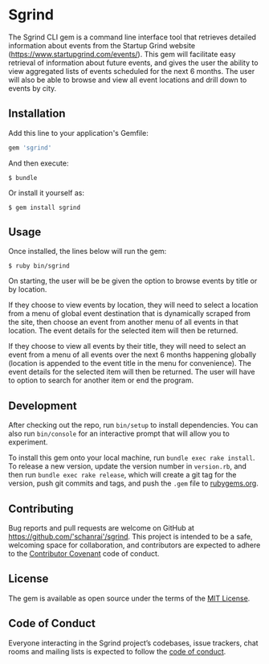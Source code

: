 # Sgrind


The Sgrind CLI gem is a command line interface tool that retrieves detailed information about events from the Startup Grind website (https://www.startupgrind.com/events/). This gem will facilitate easy retrieval of information about future events, and gives the user the ability to view aggregated lists of events scheduled for the next 6 months. The user will also be able to  browse and view all event locations and drill down to events by city.


## Installation

Add this line to your application's Gemfile:

```ruby
gem 'sgrind'
```

And then execute:

    $ bundle

Or install it yourself as:

    $ gem install sgrind

## Usage

Once installed, the lines below will run the gem:


    $ ruby bin/sgrind

On starting, the user will be be given the option to browse events by title or by location.

If they choose to view events by location, they will need to select a location from a menu of global event destination that is dynamically scraped from the site, then choose an event from another menu of all events in that location. The event details for the selected item will then be returned.

If they choose to view all events by their title, they will need to select an event from a menu of all events over the next 6 months happening globally (location is appended to the event title in the menu for convenience). The event details for the selected item will then be returned. The user will have to option to search for another item or end the program.


## Development

After checking out the repo, run `bin/setup` to install dependencies. You can also run `bin/console` for an interactive prompt that will allow you to experiment.

To install this gem onto your local machine, run `bundle exec rake install`. To release a new version, update the version number in `version.rb`, and then run `bundle exec rake release`, which will create a git tag for the version, push git commits and tags, and push the `.gem` file to [rubygems.org](https://rubygems.org).


## Contributing

Bug reports and pull requests are welcome on GitHub at https://github.com/'schanrai'/sgrind. This project is intended to be a safe, welcoming space for collaboration, and contributors are expected to adhere to the [Contributor Covenant](http://contributor-covenant.org) code of conduct.

## License

The gem is available as open source under the terms of the [MIT License](https://opensource.org/licenses/MIT).

## Code of Conduct

Everyone interacting in the Sgrind project’s codebases, issue trackers, chat rooms and mailing lists is expected to follow the [code of conduct](https://github.com/'schanrai'/sgrind/blob/master/CODE_OF_CONDUCT.md).
